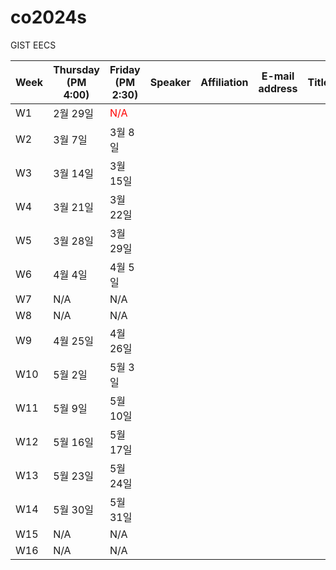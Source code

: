 # co2024s

GIST EECS

|Week|Thursday (PM 4:00)|Friday (PM 2:30)|Speaker|Affiliation|E-mail address|Title|Host|Language|Remark|
|---|---|---|---|---|---|---|---|---|---|
|W1|2월 29일|<span style="color:red">N/A</span>|
|W2|3월 7일|3월 8일|
|W3|3월 14일|3월 15일|
|W4|3월 21일|3월 22일|
|W5|3월 28일|3월 29일|
|W6|4월 4일|4월 5일|
|W7|N/A|N/A|
|W8|N/A|N/A|
|W9|4월 25일|4월 26일|
|W10|5월 2일|5월 3일|
|W11|5월 9일|5월 10일|
|W12|5월 16일|5월 17일|
|W13|5월 23일|5월 24일|
|W14|5월 30일|5월 31일|
|W15|N/A|N/A|
|W16|N/A|N/A|
